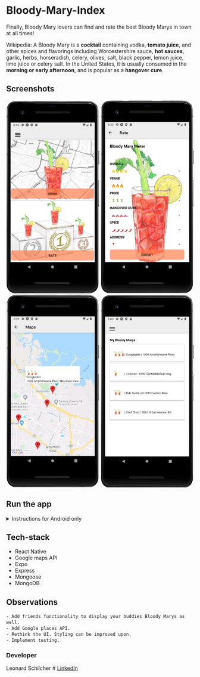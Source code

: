 # Bloody-Mary-Index

Finally, Bloody Mary lovers can find and rate the best Bloody Marys in town at all times!

Wikipedia: A Bloody Mary is a **cocktail** containing vodka, **tomato juice**, and other spices and flavorings including Worcestershire sauce, **hot sauces**, garlic, herbs, horseradish, celery, olives, salt, black pepper, lemon juice, lime juice or celery salt. In the United States, it is usually consumed in the **morning or early afternoon**, and is popular as a **hangover cure**.

## Screenshots
<div align='center'>
  <img src="assets/home.png" alt="user login" width="250" height="517">
  <img src="assets/BmRatingPage.png" alt="user event list" width="250">
</div>

<div align='center'>
  <img src="assets/BmMap.png" alt="user event confirmed" width="250">
  <img src="assets/personalBmPage.png" alt="user event confirmed" width="250">
</div>

## Run the app
<details>
<summary>Instructions for Android only</summary>

- **1. Fork and clone the repository.**
- **2. Run "npm install" from the project folder (root)**<br>
   You can follow this tutorial if you haven't done this before: https://developers.google.com/maps/documentation/javascript/get-api-key
   Once you have the key, you can find the app.json file and paste it into the "apiKey" property of the android object.
- **3. Get an API key for Google maps**<br>
   You can follow this tutorial if you haven't done this before: https://developers.google.com/maps/documentation/javascript/get-api-key
   Once you have the key, you can find the app.json file and paste it into the "apiKey" property of the android object.
- **6. Run "nodemon" in /server.**
- **7. Run "npm start" in project folder (root).**
</details>

## Tech-stack
* React Native
* Google maps API
* Expo
* Express
* Mongoose
* MongoDB

## Observations

    - Add friends functionality to display your buddies Bloody Marys as well.
    - Add Google places API.
    - Rethink the UI. Styling can be improved upon.
    - Implement testing.

### Developer
Leonard Schilcher # [LinkedIn](https://www.linkedin.com/in/leonard-schilcher/)
